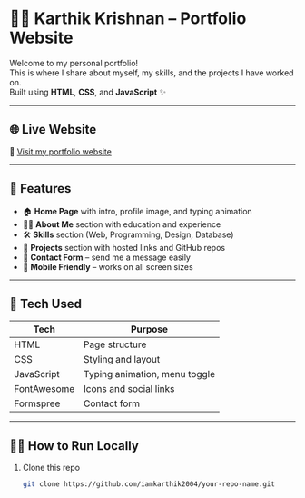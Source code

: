 # 👨‍💻 Karthik Krishnan – Portfolio Website

Welcome to my personal portfolio!  
This is where I share about myself, my skills, and the projects I have worked on.  
Built using **HTML**, **CSS**, and **JavaScript** ✨

---

## 🌐 Live Website

🔗 [Visit my portfolio website](https://karthikkk-portfolyo.vercel.app)  

---

## 📌 Features

- 🏠 **Home Page** with intro, profile image, and typing animation  
- 🙋‍♂️ **About Me** section with education and experience  
- 🛠️ **Skills** section (Web, Programming, Design, Database)  
- 📁 **Projects** section with hosted links and GitHub repos  
- 📩 **Contact Form** – send me a message easily  
- 📱 **Mobile Friendly** – works on all screen sizes  

---

## 🚀 Tech Used

| Tech       | Purpose              |
|------------|----------------------|
| HTML       | Page structure        |
| CSS        | Styling and layout    |
| JavaScript | Typing animation, menu toggle |
| FontAwesome| Icons and social links |
| Formspree  | Contact form          |

---

## 🧑‍💻 How to Run Locally

1. Clone this repo  
   ```bash
   git clone https://github.com/iamkarthik2004/your-repo-name.git

